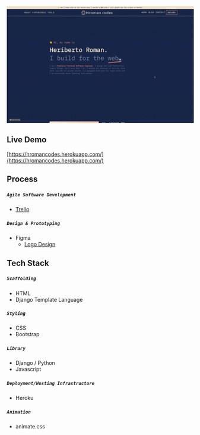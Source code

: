 ![Hroman.codes gif](./static/pages/images/HromanCodesDemo.gif)

## Live Demo
[https://hromancodes.herokuapp.com/](https://hromancodes.herokuapp.com/)

## Process
##### ```Agile Software Development```
- [Trello](https://trello.com/b/yOVitfLV/hromancodes-portfolio-site)

##### ```Design & Prototyping```
- Figma
    - [Logo Design](https://www.figma.com/file/WEta53OsXH1s4ATRhpSkpQ/hroman_Codes?type=design&mode=design&t=2ZuafYJo6gH8xAhF-0)    

## Tech Stack
##### ```Scaffolding```
- HTML
- Django Template Language
##### ```Styling``` 
- CSS
- Bootstrap
##### ```Library```
- Django / Python
- Javascript
##### ```Deployment/Hosting Infrastructure```
- Heroku 
##### ```Animation```
- animate.css

